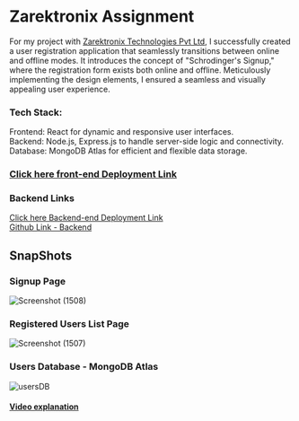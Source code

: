 # Zarektronix Assignment
For my project with [Zarektronix Technologies Pvt Ltd](https://www.zarektronix.com/), I successfully created a user registration application that seamlessly transitions between online and offline modes. It introduces the concept of "Schrodinger's Signup," where the registration form exists both online and offline. Meticulously implementing the design elements, I ensured a seamless and visually appealing user experience. 

### Tech Stack:

Frontend: React for dynamic and responsive user interfaces.\
Backend: Node.js, Express.js to handle server-side logic and connectivity.\
Database: MongoDB Atlas for efficient and flexible data storage.

### [Click here front-end Deployment Link](https://animated-unicorn-aad401.netlify.app/)

### Backend Links
[Click here Backend-end Deployment Link](https://puzzled-clothes-ox.cyclic.app/) \
[Github Link - Backend](https://github.com/harshau9/zarektronix-backend)
## SnapShots

### Signup Page
![Screenshot (1508)](https://github.com/harshau9/zarektronix/assets/31920143/cfd452d7-22a8-4bdf-b9d0-c90d118c2ecc)


### Registered Users List Page
![Screenshot (1507)](https://github.com/harshau9/zarektronix/assets/31920143/fe2293f8-072a-4042-9de4-6bc46446cf62)

### Users Database - MongoDB Atlas
![usersDB](https://github.com/harshau9/zarektronix/assets/31920143/7e5af893-21ca-4dc2-9f82-a9c1b2b3ea41)


#### [Video explanation](https://drive.google.com/file/d/1qJvsX3do5Q-GTJngNqn9m0KdNizdmDai/view?usp=sharing)
